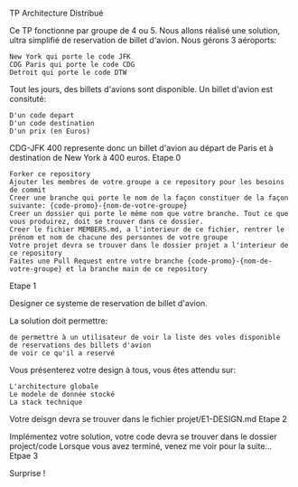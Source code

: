 TP Architecture Distribué

Ce TP fonctionne par groupe de 4 ou 5. Nous allons réalisé une solution, ultra simplifié de reservation de billet d'avion. Nous gérons 3 aéroports:

    New York qui porte le code JFK
    CDG Paris qui porte le code CDG
    Detroit qui porte le code DTW

Tout les jours, des billets d'avions sont disponible. Un billet d'avion est consituté:

    D'un code depart
    D'un code destination
    D'un prix (en Euros)

CDG-JFK 400 represente donc un billet d'avion au départ de Paris et à destination de New York à 400 euros.
Etape 0

    Forker ce repository
    Ajouter les membres de votre groupe a ce repository pour les besoins de commit
    Creer une branche qui porte le nom de la façon constituer de la façon suivante: {code-promo}-{nom-de-votre-groupe}
    Creer un dossier qui porte le même nom que votre branche. Tout ce que vous produirez, doit se trouver dans ce dossier.
    Creer le fichier MEMBERS.md, a l'interieur de ce fichier, rentrer le prénom et nom de chacune des personnes de votre groupe
    Votre projet devra se trouver dans le dossier projet a l'interieur de ce repository
    Faites une Pull Request entre votre branche {code-promo}-{nom-de-votre-groupe} et la branche main de ce repository

Etape 1

Designer ce systeme de reservation de billet d'avion.

La solution doit permettre:

    de permettre à un utilisateur de voir la liste des voles disponible
    de reservations des billets d'avion
    de voir ce qu'il a reservé

Vous présenterez votre design à tous, vous êtes attendu sur:

    L'architecture globale
    Le modele de donnée stocké
    La stack technique

Votre deisgn devra se trouver dans le fichier projet/E1-DESIGN.md
Etape 2

Implémentez votre solution, votre code devra se trouver dans le dossier project/code Lorsque vous avez terminé, venez me voir pour la suite...
Etpae 3

Surprise !
